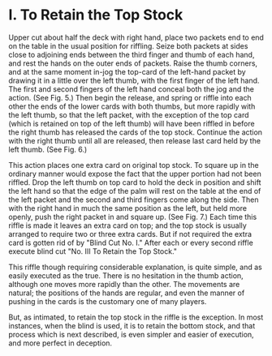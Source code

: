 # I. To Retain the Top Stock

Upper cut about half the deck with right hand, place two packets end to end on the table in the usual position for riffling. Seize both packets at sides close to adjoining ends between the third finger and thumb of each hand, and rest the hands on the outer ends of packets. Raise the thumb corners, and at the same moment in-jog the top-card of the left-hand packet by drawing it in a little over the left thumb, with the first finger of the left hand. The first and second fingers of the left hand conceal both the jog and the action. (See Fig. 5.) Then begin the release, and spring or riffle into each other the ends of the lower cards with both thumbs, but more rapidly with the left thumb, so that the left packet, with the exception of the top card (which is retained on top of the left thumb) will have been riffled in before the right thumb has released the cards of the top stock. Continue the action with the right thumb until all are released, then release last card held by the left thumb. (See Fig. 6.)

This action places one extra card on original top stock. To square up in the ordinary manner would expose the fact that the upper portion had not been riffled. Drop the left thumb on top card to hold the deck in position and shift the left hand so that the edge of the palm will rest on the table at the end of the left packet and the second and third fingers come along the side. Then with the right hand in much the same position as the left, but held more openly, push the right packet in and square up. (See Fig. 7.) Each time this riffle is made it leaves an extra card on top; and the top stock is usually arranged to require two or three extra cards. But if not required the extra card is gotten rid of by "Blind Cut No. I." After each or every second riffle execute blind cut "No. III To Retain the Top Stock."

This riffle though requiring considerable explanation, is quite simple, and as easily executed as the true. There is no hesitation in the thumb action, although one moves more rapidly than the other. The movements are natural; the positions of the hands are regular, and even the manner of pushing in the cards is the customary one of many players.

But, as intimated, to retain the top stock in the riffle is the exception. In most instances, when the blind is used, it is to retain the bottom stock, and that process which is next described, is even simpler and easier of execution, and more perfect in deception.

